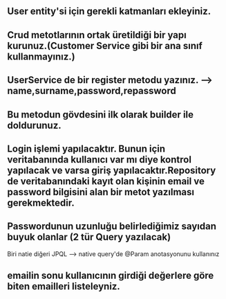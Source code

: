## User entity'si için gerekli katmanları ekleyiniz.
## Crud metotlarının ortak üretildiği bir yapı kurunuz.(Customer Service gibi bir ana sınıf kullanmayınız.)

## UserService de bir register metodu yazınız. --> name,surname,password,repassword
## Bu metodun gövdesini ilk olarak builder ile doldurunuz.

## Login işlemi yapılacaktır. Bunun için veritabanında kullanıcı var mı diye kontrol yapılacak ve varsa giriş yapılacaktır.Repository de veritabanındaki kayıt olan kişinin email ve password bilgisini alan bir metot yazılması gerekmektedir.

## Passwordunun uzunluğu belirlediğimiz sayıdan buyuk olanlar (2 tür Query yazılacak)
Biri natie diğeri JPQL --> native query'de @Param anotasyonunu kullanınız

## emailin sonu kullanıcının girdiği değerlere göre biten emailleri listeleyniz.